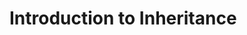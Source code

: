 # Introduction to Inheritance



<!--



Take
    Add pass statement

Discuss *model*. very simplified computer representation of data+behavior.
Take a clothing store model, ArticleOfClothing
methods getPrice()

talk about the bug
putting a=[] at the top
class mylist:
    my_list = []
and getting optional parameters is similar.


Show SavedList and have students add to it.
a list helper that always writes things to disk that way if the program crashes half way through it will always have a copy on disk.
(helps connect concepts, lists are objects)
SavedList()
    method insert()
    method append()
        lst.append()
        self.save()
    method removeLastItem()
    method remove(which)
        lst
    method modify(which, newcontents)

    briefly mention that hiding details is good. people calling into it don't need to care that it uses json.
    we'll pick up on that theme later


Weather example
    Demos composing classes.
    Have a larger weatherlookup class with methods for retrieving it from the api.
    Why is it more useful to use classes this way?  weather_helper.getByCity(‘lagos’).getUpcomingDay(‘3’).temperature() is easier to read than looping through the raw data.
    

ListScrambler
    Demos avoiding mutation by copying.

------------------------------- in progress -------------------------------


Three examples:
    PersistedList
    Clothing
    Drawing
    
        use pass and pseudocode on this one
    
    



Introduce inheritance. 

The persistedlist class-what if we also wanted to add logging.

version one of the code:
no save method, everything is duplicated

then a version with a save method

then a version with a shouldLog 

but this can gum up the functionality-what if sometimes you need to log to a file, sometimes you need to log to console, sometimes you need to include the time in a different format. sometimes you only need to log on deletes, not on adds. needs a lot of if/thens.

one way to do this is with composition-
show example-
but this is inflexible and needs a lot of typing, kind of fragile and you'd have to update it when any of the methods change

one solution for this is called inheritance!

by default it does what the parent class does.
-->
